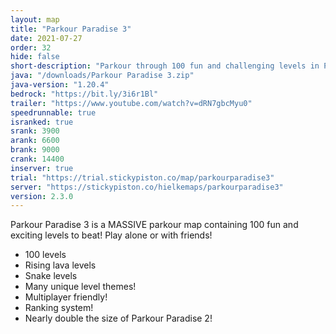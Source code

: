 ```yaml
---
layout: map
title: "Parkour Paradise 3"
date: 2021-07-27
order: 32
hide: false
short-description: "Parkour through 100 fun and challenging levels in Parkour Paradise 3!"
java: "/downloads/Parkour Paradise 3.zip"
java-version: "1.20.4"
bedrock: "https://bit.ly/3i6r1Bl"
trailer: "https://www.youtube.com/watch?v=dRN7gbcMyu0"
speedrunnable: true
isranked: true
srank: 3900
arank: 6600
brank: 9000
crank: 14400
inserver: true
trial: "https://trial.stickypiston.co/map/parkourparadise3"
server: "https://stickypiston.co/hielkemaps/parkourparadise3"
version: 2.3.0
---
```


Parkour Paradise 3 is a MASSIVE parkour map containing 100 fun and exciting levels to beat! Play alone or with friends!

- 100 levels
- Rising lava levels
- Snake levels
- Many unique level themes!
- Multiplayer friendly!
- Ranking system!
- Nearly double the size of Parkour Paradise 2!
